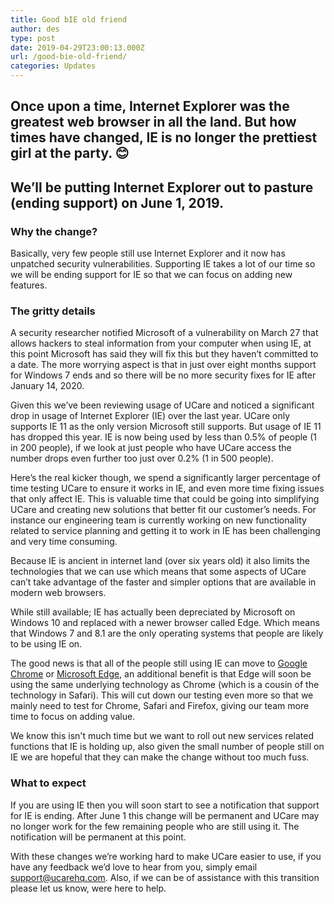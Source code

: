 ```yaml
---
title: Good bIE old friend
author: des
type: post
date: 2019-04-29T23:00:13.000Z
url: /good-bie-old-friend/
categories: Updates
---
```


## Once upon a time, Internet Explorer was the greatest web browser in all the land. But how times have changed, IE is no longer the prettiest girl at the party. 😊

## We’ll be putting Internet Explorer out to pasture (ending support) on June 1, 2019.

### Why the change?

Basically, very few people still use Internet Explorer and it now has unpatched security vulnerabilities. Supporting IE takes a lot of our time so we will be ending support for IE so that we can focus on adding new features.

### The gritty details

A security researcher notified Microsoft of a vulnerability on March 27 that allows hackers to steal information from your computer when using IE, at this point Microsoft has said they will fix this but they haven’t committed to a date. The more worrying aspect is that in just over eight months support for Windows 7 ends and so there will be no more security fixes for IE after January 14, 2020.

Given this we’ve been reviewing usage of UCare and noticed a significant drop in usage of Internet Explorer (IE) over the last year. UCare only supports IE 11 as the only version Microsoft still supports. But usage of IE 11 has dropped this year. IE is now being used by less than 0.5% of people (1 in 200 people), if we look at just people who have UCare access the number drops even further too just over 0.2% (1 in 500 people).

Here’s the real kicker though, we spend a significantly larger percentage of time testing UCare to ensure it works in IE, and even more time fixing issues that only affect IE. This is valuable time that could be going into simplifying UCare and creating new solutions that better fit our customer’s needs. For instance our engineering team is currently working on new functionality related to service planning and getting it to work in IE has been challenging and very time consuming.

Because IE is ancient in internet land (over six years old) it also limits the technologies that we can use which means that some aspects of UCare can’t take advantage of the faster and simpler options that are available in modern web browsers.

While still available; IE has actually been depreciated by Microsoft on Windows 10 and replaced with a newer browser called Edge. Which means that Windows 7 and 8.1 are the only operating systems that people are likely to be using IE on.

The good news is that all of the people still using IE can move to [Google Chrome](https://www.google.com.au/chrome/) or [Microsoft Edge](https://www.microsoft.com/en-au/windows/microsoft-edge), an additional benefit is that Edge will soon be using the same underlying technology as Chrome (which is a cousin of the technology in Safari). This will cut down our testing even more so that we mainly need to test for Chrome, Safari and Firefox, giving our team more time to focus on adding value.

We know this isn't much time but we want to roll out new services related functions that IE is holding up, also given the small number of people still on IE we are hopeful that they can make the change without too much fuss.

### What to expect

If you are using IE then you will soon start to see a notification that support for IE is ending. After June 1 this change will be permanent and UCare may no longer work for the few remaining people who are still using it. The notification will be permanent at this point.

With these changes we’re working hard to make UCare easier to use, if you have any feedback we’d love to hear from you, simply email support@ucarehq.com. Also, if we can be of assistance with this transition please let us know, were here to help.